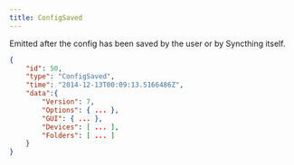 ```yaml
---
title: ConfigSaved
---
```


Emitted after the config has been saved by the user or by Syncthing itself.

```json
{
    "id": 50,
    "type": "ConfigSaved",
    "time": "2014-12-13T00:09:13.5166486Z",
    "data":{
        "Version": 7,
        "Options": { ... },
        "GUI": { ... },
        "Devices": [ ... ],
        "Folders": [ ... ]
    }
}
```
